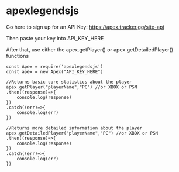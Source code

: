 # apexlegendsjs

Go here to sign up for an API Key: https://apex.tracker.gg/site-api

Then paste your key into API_KEY_HERE

After that, use either the apex.getPlayer() or apex.getDetailedPlayer() functions

```
const Apex = require('apexlegendsjs')
const apex = new Apex("API_KEY_HERE")

//Returns basic core statistics about the player
apex.getPlayer("playerName","PC") //or XBOX or PSN
.then((response)=>{
    console.log(response)
})
.catch((err)=>{
    console.log(err)
})

//Returns more detailed information about the player
apex.getDetailedPlayer("playerName","PC") //or XBOX or PSN
.then((response)=>{
    console.log(response)
})
.catch((err)=>{
    console.log(err)
})
```


